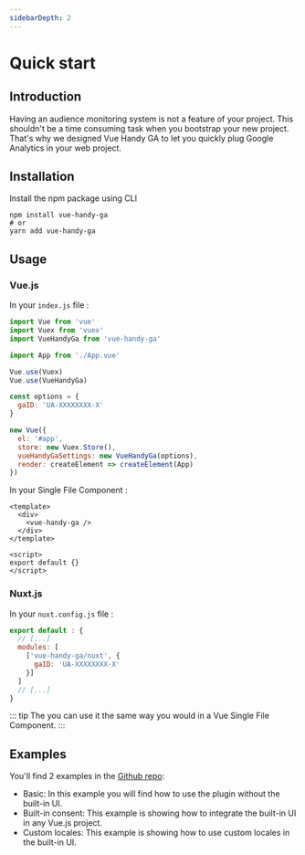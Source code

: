 ```yaml
---
sidebarDepth: 2
---
```


# Quick start <Badge text="v1.2.0"/>

## Introduction

Having an audience monitoring system is not a feature of your project. This shouldn't be a time consuming task when you bootstrap your new project.
That's why we designed Vue Handy GA to let you quickly plug Google Analytics in your web project.

## Installation

Install the npm package using CLI

```
npm install vue-handy-ga
# or
yarn add vue-handy-ga
```

## Usage

### Vue.js

In your `index.js` file :

```js
import Vue from 'vue'
import Vuex from 'vuex'
import VueHandyGa from 'vue-handy-ga'

import App from './App.vue'

Vue.use(Vuex)
Vue.use(VueHandyGa)

const options = {
  gaID: 'UA-XXXXXXXX-X'
}

new Vue({
  el: '#app',
  store: new Vuex.Store(),
  vueHandyGaSettings: new VueHandyGa(options),
  render: createElement => createElement(App)
})
```

In your Single File Component :

```vue
<template>
  <div>
    <vue-handy-ga />
  </div>
</template>

<script>
export default {}
</script>
```

### Nuxt.js

In your `nuxt.config.js` file :

```js
export default : {
  // [...]
  modules: [
    ['vue-handy-ga/nuxt', {
      gaID: 'UA-XXXXXXXX-X'
    }]
  ]
  // [...]
}
```

::: tip
The you can use it the same way you would in a Vue Single File Component.
:::


## Examples

You'll find 2 examples in the [Github repo](https://github.com/pedraal/vue-handyga):

- Basic: In this example you will find how to use the plugin without the built-in UI.
- Built-in consent: This example is showing how to integrate the built-in UI in any Vue.js project.
- Custom locales: This example is showing how to use custom locales in the built-in UI.
